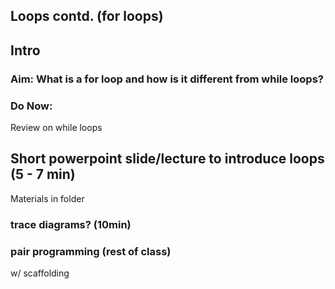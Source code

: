 ## Loops contd. (for loops)


## Intro 

### Aim: What is a for loop and how is it different from while loops?  

### Do Now: 

Review on while loops



## Short powerpoint slide/lecture to introduce loops (5 - 7 min)
Materials in folder




### trace diagrams? (10min)



### pair programming (rest of class)
w/ scaffolding

